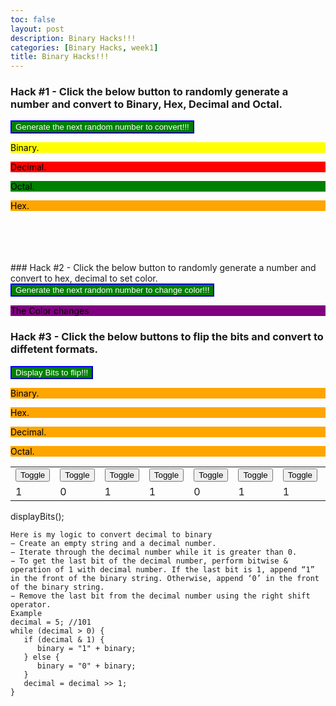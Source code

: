 ```yaml
---
toc: false
layout: post
description: Binary Hacks!!!
categories: [Binary Hacks, week1]
title: Binary Hacks!!!
---
```

### Hack #1 - Click the below button to randomly generate a number and convert to Binary, Hex, Decimal and Octal.

<button name="button" onclick="getRandomBinaryHack1()" style="background-color:green; border-color:blue; color:white">Generate the next random number to convert!!!</button>
<br/>

<p id="randomBinary" style="background-color:yellow; color:black">Binary.</p>
<p id="randomDecimal" style="background-color:red; color:black">Decimal.</p>
<p id="randomOctal" style="background-color:green; color:black">Octal.</p>
<p id="randomHex" style="background-color:orange; color:black">Hex.</p>
<br/><br/><br/><br/>
### Hack #2 - Click the below button to randomly generate a number and convert to hex, decimal to set color.
<button name="button" onclick="getRandomBinaryHack2()" style="background-color:green; border-color:blue; color:white">Generate the next random number to change color!!!</button>
<br/>
<p id="colorBox" style="background-color:purple; color:black">The Color changes</p>
<p id="colorBoxHex"></p>

### Hack #3 - Click the below buttons to flip the bits and convert to diffetent formats.
<button name="button" onclick="displayBits()" style="background-color:green; border-color:blue; color:white">Display Bits to flip!!!</button>
<p id="randomBinary" style="background-color:orange; color:black">Binary.</p>
<p id="randomHex" style="background-color:orange; color:black">Hex.</p>
<p id="randomDecimal" style="background-color:orange; color:black">Decimal.</p>
<p id="randomOctal" style="background-color:orange; color:black">Octal.</p>

<table style="width:100%">
  <tr>
    <td><button id="tbit7" onclick="bitToggle(7)" >Toggle</button></td>
    <td><button id="tbit6" onclick="bitToggle(6)" >Toggle</button></td>
    <td><button id="tbit5" onclick="bitToggle(5)" >Toggle</button></td>
    <td><button id="tbit4" onclick="bitToggle(4)" >Toggle</button></td>
    <td><button id="tbit3" onclick="bitToggle(3)" >Toggle</button></td>
    <td><button id="tbit2" onclick="bitToggle(2)" >Toggle</button></td>
    <td><button id="tbit1" onclick="bitToggle(1)" >Toggle</button></td>
    <td><button id="tbit0" onclick="bitToggle(0)" >Toggle</button></td>
    
  </tr>
  <tr>
    <td id="bit0">1</td>
    <td id="bit1">0</td>
    <td id="bit2">1</td>
    <td id="bit3">1</td>
    <td id="bit4">0</td>
    <td id="bit5">1</td>
    <td id="bit6">1</td>
    <td id="bit7">0</td>
  </tr>
</table>

<script>
// this function is called upon button click
function getRandomBinaryHack1() {
	var time = new Date().getMilliseconds(); //get current time
	var random = time % 100; // get the value < 100
	var val = random;					       

    document.getElementById("randomBinary").innerHTML = "Binary: " + random.toString(2); 
    document.getElementById("randomDecimal").innerHTML = "Decimal: " + random.toString(10); 
    document.getElementById("randomOctal").innerHTML = "Octal: " + random.toString(8); 
    document.getElementById("randomHex").innerHTML = "Hexadecimal: 0x" + random.toString(16);
	
}
						       
// this function is called upon button click
function getRandomBinaryHack2() {
	var time = new Date().getMilliseconds(); //get current time
	var val = time % 100; // get the value < 100
	var hex = val.toString(16);
	
	// Set color					     
    document.getElementById("colorBox").style.backgroundColor = `rgb(${val}, ${val}, ${val})`;
    document.getElementById("colorBox").innerHTML = "Color Code: rgb(" + val + "," + val + "," + val + ")";
    document.getElementById("colorBoxHex").innerHTML = "Hex#" + hex + hex + hex;
}
						       
var gDecimal = 14;
function displayBits() {
    //decimal = 10; //101
    var binary = "";
    //document.write("Hello, Coding Ground!");
    //while (decimal > 0) {
    decimal = gDecimal;
    for (i = 7; i > -1; i--) {
       bitid = "bit" + i;
       
       if (decimal & 1) {
          binary = "1" + binary;
          document.getElementById(bitid).innerHTML = "1";
       } else {
          binary = "0" + binary;
          document.getElementById(bitid).innerHTML = "0";
       }
       decimal = decimal >> 1;
    }
   document.getElementById("randomBinary").innerHTML = binary;
   document.getElementById("randomHex").innerHTML = gDecimal.toString(16);
   document.getElementById("randomOctal").innerHTML = gDecimal.toString(8);
   document.getElementById("randomDecimal").innerHTML = gDecimal.toString(10);
}
function bit_test(num, bit){
    return ((num>>bit) % 2 != 0)
}

function bit_set(num, bit){
    return num | 1<<bit;
}

function bit_clear(num, bit){
    return num & ~(1<<bit);
}

function bitToggle(bit){
    num = gDecimal;
    gDecimal = bit_test(num, bit) ? bit_clear(num, bit) : bit_set(num, bit);
    //gDecimal = bit_set(num, bit);
    displayBits();
    return decimal;
}
	
</script>
displayBits();

```
Here is my logic to convert decimal to binary
− Create an empty string and a decimal number.
− Iterate through the decimal number while it is greater than 0.
− To get the last bit of the decimal number, perform bitwise & operation of 1 with decimal number. If the last bit is 1, append “1” in the front of the binary string. Otherwise, append ‘0’ in the front of the binary string.
− Remove the last bit from the decimal number using the right shift operator.
Example 
decimal = 5; //101
while (decimal > 0) {
   if (decimal & 1) {
      binary = "1" + binary;
   } else {
      binary = "0" + binary;
   }
   decimal = decimal >> 1;
}
```


